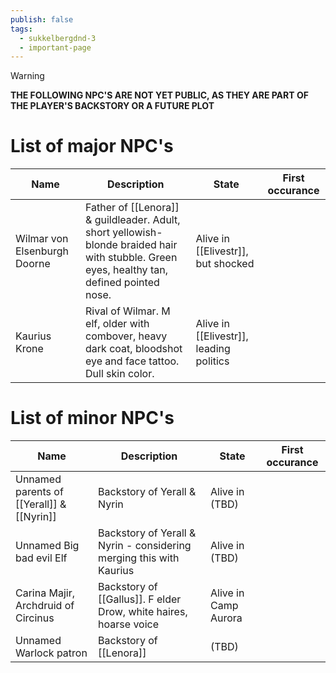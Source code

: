 ```yaml
---
publish: false
tags:
  - sukkelbergdnd-3
  - important-page
---
```

> [!warning]
> **THE FOLLOWING NPC'S ARE NOT YET PUBLIC, AS THEY ARE PART OF THE PLAYER'S BACKSTORY OR A FUTURE PLOT**
# List of major NPC's

| Name                         | Description                                                                                                                                 | State                                   | First occurance |
| ---------------------------- | ------------------------------------------------------------------------------------------------------------------------------------------- | --------------------------------------- | --------------- |
| Wilmar von Elsenburgh Doorne | Father of [[Lenora]] & guildleader. Adult, short yellowish-blonde braided hair with stubble. Green eyes, healthy tan, defined pointed nose. | Alive in [[Elivestr]], but shocked      |                 |
| Kaurius Krone                | Rival of Wilmar. M elf, older with combover, heavy dark coat, bloodshot eye and face tattoo. Dull skin color.                               | Alive in [[Elivestr]], leading politics |                 |
# List of minor NPC's
| Name                                      | Description                                                         | State                | First occurance |
| ----------------------------------------- | ------------------------------------------------------------------- | -------------------- | --------------- |
| Unnamed parents of [[Yerall]] & [[Nyrin]] | Backstory of Yerall & Nyrin                                         | Alive in (TBD)       |                 |
| Unnamed Big bad evil Elf                  | Backstory of Yerall & Nyrin - considering merging this with Kaurius | Alive in (TBD)       |                 |
| Carina Majir, Archdruid of Circinus       | Backstory of [[Gallus]]. F elder Drow, white haires, hoarse voice   | Alive in Camp Aurora |                 |
| Unnamed Warlock patron                    | Backstory of [[Lenora]]                                             | (TBD)                |                 |
